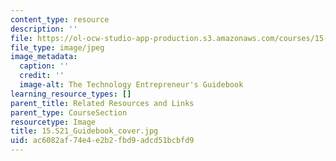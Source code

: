 ```yaml
---
content_type: resource
description: ''
file: https://ol-ocw-studio-app-production.s3.amazonaws.com/courses/15-s21-nuts-and-bolts-of-business-plans-january-iap-2014/ac6082af74e4e2b2fbd9adcd51bcbfd9_15.S21_Guidebook_cover.jpg
file_type: image/jpeg
image_metadata:
  caption: ''
  credit: ''
  image-alt: The Technology Entrepreneur's Guidebook
learning_resource_types: []
parent_title: Related Resources and Links
parent_type: CourseSection
resourcetype: Image
title: 15.S21_Guidebook_cover.jpg
uid: ac6082af-74e4-e2b2-fbd9-adcd51bcbfd9
---
```

